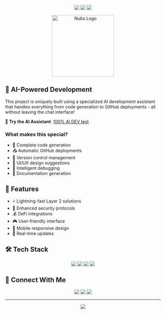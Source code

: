 <p align="center">
  <img src="https://img.shields.io/badge/Powered%20By-ChatGPT-74aa9c?style=for-the-badge&logo=openai&logoColor=white"/>
  <img src="https://img.shields.io/badge/Built%20With-AI-blue?style=for-the-badge&logo=ai&logoColor=white"/>
  <img src="https://img.shields.io/badge/Solana-Compatible-9945FF?style=for-the-badge&logo=solana&logoColor=white"/>
</p>

<div align="center">
  <img src="https://nubs.site/logo1.png" width="200" alt="Nubs Logo">
</div>

## 🤖 AI-Powered Development

This project is uniquely built using a specialized AI development assistant that handles everything from code generation to GitHub deployments - all without leaving the chat interface! 

🔗 **Try the AI Assistant**: [100% AI DEV test](https://chatgpt.com/g/g-677462833d0c8191ad5fcec4e64bd6dc-100-ai-dev-test)

### What makes this special?
- 🚀 Complete code generation
- 📤 Automatic GitHub deployments
- 🔄 Version control management
- 🎨 UI/UX design suggestions
- 🐛 Intelligent debugging
- 📝 Documentation generation

## 🌟 Features

- ⚡ Lightning-fast Layer 2 solutions
- 🔐 Enhanced security protocols
- 💰 DeFi integrations
- 🎮 User-friendly interface
- 📱 Mobile responsive design
- 🔄 Real-time updates

## 🛠️ Tech Stack

<p align="center">
  <img src="https://img.shields.io/badge/Next.js-black?style=for-the-badge&logo=next.js&logoColor=white"/>
  <img src="https://img.shields.io/badge/TypeScript-007ACC?style=for-the-badge&logo=typescript&logoColor=white"/>
  <img src="https://img.shields.io/badge/Solana-9945FF?style=for-the-badge&logo=solana&logoColor=white"/>
  <img src="https://img.shields.io/badge/Tailwind-38B2AC?style=for-the-badge&logo=tailwind-css&logoColor=white"/>
</p>

## 🤝 Connect With Me

<p align="center">
  <a href="https://twitter.com/nubscarson"><img src="https://img.shields.io/badge/Twitter-1DA1F2?style=for-the-badge&logo=twitter&logoColor=white"/></a>
  <a href="https://github.com/nubscarson"><img src="https://img.shields.io/badge/GitHub-100000?style=for-the-badge&logo=github&logoColor=white"/></a>
  <a href="https://aimade.fun"><img src="https://img.shields.io/badge/Website-FF7139?style=for-the-badge&logo=firefox-browser&logoColor=white"/></a>
</p>

---

<p align="center">
  <img src="https://capsule-render.vercel.app/api?type=waving&color=gradient&height=100&section=footer"/>
</p>

